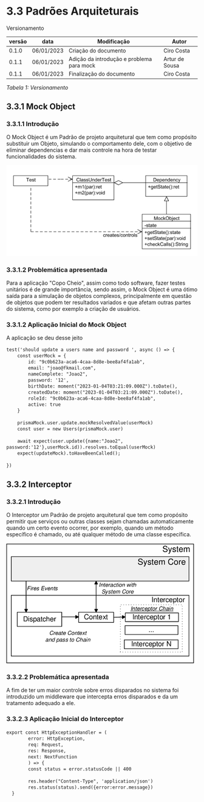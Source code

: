 # 3.3 Padrões Arquiteturais

Versionamento

versão | data | Modificação | Autor
-------|------|-------------|------
0.1.0 | 06/01/2023 | Criação do documento | Ciro Costa
0.1.1 | 06/01/2023 | Adição da introdução e problema para mock | Artur de Sousa
0.1.1 | 06/01/2023 | Finalização do documento | Ciro Costa



*Tabela 1: Versionamento*
## 3.3.1 Mock Object

### 3.3.1.1 Introdução

O Mock Object é um Padrão de projeto arquitetural que tem como propósito substituir um Objeto, simulando o comportamento dele, com o objetivo de eliminar dependencias e dar mais controle na hora de testar funcionalidades do sistema.

![Mock Object](../PadroesDeProjeto/assets/MockObject.jpg)

### 3.3.1.2 Problemática apresentada 

Para a aplicação "Copo Cheio", assim como todo software, fazer testes unitários é de grande importância, sendo assim, o Mock Object é uma ótimo saída para a simulação de objetos complexos, principalmente em questão de objetos que podem ter resultados variados e que afetam outras partes do sistema, como por exemplo a criação de usuários.

### 3.3.1.2 Aplicação Inicial do Mock Object 
A aplicação se deu desse jeito

```
test('should update a users name and password ', async () => {
    const userMock = {
        id: "9c0b623a-aca6-4caa-8d8e-bee8af4fa1ab",
        email: "joao@fkmail.com",
        nameComplete: "Joao2",
        password: '12',
        birthDate: moment("2023-01-04T03:21:09.000Z").toDate(),
        createdDate: moment("2023-01-04T03:21:09.000Z").toDate(),
        roleId: "9c0b623a-aca6-4caa-8d8e-bee8af4fa1ab",
        active: true
    }

    prismaMock.user.update.mockResolvedValue(userMock)
    const user = new Users(prismaMock.user)

    await expect(user.update({name:"Joao2", password:'12'},userMock.id)).resolves.toEqual(userMock)
    expect(updateMock).toHaveBeenCalled();

})
```
## 3.3.2 Interceptor

### 3.3.2.1 Introdução

O Interceptor  um Padrão de projeto arquitetural que tem como propósito permitir que serviços ou outras classes sejam chamadas automaticamente quando um certo evento ocorrer, por exemplo, quando um método específico é chamado, ou até qualquer método de uma classe específica.

![Interceptor](../PadroesDeProjeto/assets/Interceptor.png)

### 3.3.2.2 Problemática apresentada 

A fim de ter um maior controle sobre erros disparados no sistema foi introduzido um middleware que intercepta erros disparados e da um tratamento adequado a ele.

### 3.3.2.3 Aplicação Inicial do Interceptor

```
export const HttpExceptionHandler = (
        error: HttpException,
        req: Request,
        res: Response,
        next: NextFunction
        ) => {
        const status = error.statusCode || 400
        
        res.header("Content-Type", 'application/json')
        res.status(status).send({error:error.message})
  }
```
